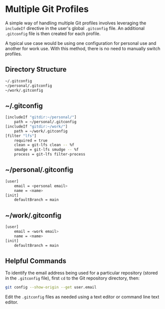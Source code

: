 # Multiple Git Profiles

A simple way of handling multiple Git profiles involves leveraging the `includeIf` directive in the user's global `.gitconfig` file. An additional `.gitconfig` file is then created for each profile.

A typical use case would be using one configuration for personal use and another for work use. With this method, there is no need to manually switch profiles.

## Directory Structure

```bash
~/.gitconfig
~/personal/.gitconfig
~/work/.gitconfig
```

## ~/.gitconfig

```bash
[includeIf "gitdir:~/personal/"]
	path = ~/personal/.gitconfig
[includeIf "gitdir:~/work/"]
	path = ~/work/.gitconfig
[filter "lfs"]
	required = true
	clean = git-lfs clean -- %f
	smudge = git-lfs smudge -- %f
	process = git-lfs filter-process
```

## ~/personal/.gitconfig

```bash
[user]
	email = <personal email>
	name = <name>
[init]
	defaultBranch = main
```

## ~/work/.gitconfig

```bash
[user]
	email = <work email>
	name = <name>
[init]
	defaultBranch = main
```

## Helpful Commands

To identify the email address being used for a particular repository (stored in the `.gitconfig` file), first `cd` to the Git repository directory, then:

```bash
git config --show-origin --get user.email
```

Edit the `.gitconfig` files as needed using a text editor or command line text editor.
